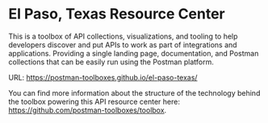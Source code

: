 # El Paso, Texas Resource Center
This is a toolbox of API collections, visualizations, and tooling to help developers discover and put APIs to work as part of integrations and applications. Providing a single landing page, documentation, and Postman collections that can be easily run using the Postman platform.

URL: https://postman-toolboxes.github.io/el-paso-texas/

You can find more information about the structure of the technology behind the toolbox powering this API resource center here: https://github.com/postman-toolboxes/toolbox.
